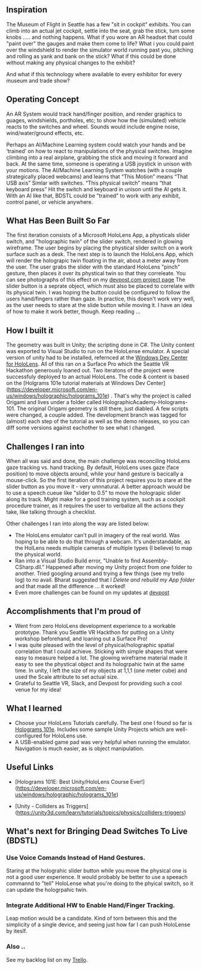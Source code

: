 ## Inspiration
The Museum of Flight in Seattle has a few "sit in cockpit" exhibits. You can climb into an actual jet cockpit, settle into the seat, grab the stick, turn some knobs ..... and nothing happens.  What if you wore an AR headset that could "paint over" the gauges and make them come to life?  What i you could paint over the windshield to render the simulator world running past you, pitching and rolling as yank and bank on the stick?  What if this could be done without making any physical changes to the exhibit?

And what if this technology where available to every exhibitor for every museum and trade show?

## Operating Concept
An AR System would track hand/finger position, and render graphics to guages, windshields, portholes, etc; to show how the (simulated) vehicle reacts to the switches and wheel. Sounds would include engine noise, wind/water/ground effects, etc.

Perhaps an AI/Machine Learning system could watch your hands and be ‘trained’ on how to react to manipulations of the physical switches.  Imagine climbing into a real airplane, grabbing the stick and moving it forward and back.  At the same time, someone is operating a USB joystick in unison with your motions.  The AI/Machine Learning System watches (with a couple strategically placed webcams) and learns that “This Motion” means “That USB axis”  Simlar with switches.  “This physical switch” means “that keyboard press”  Hit the switch and keyboard in unison until the AI gets it.  With an AI like that, BDSTL could be "trained" to work with any exhibit, control panel, or vehicle anywhere.

## What Has Been Built So Far
The first iteration consists of a Microsoft HoloLens App, a physticals slider switch, and "holographic twin" of the slider switch, rendered in glowing wireframe.  The user begins by placing the phystical slider switch on a work surface such as a desk.  The next step is to launch the HoloLens App, which will render the holograpic twin floating in the air, about a meter away from the user. The user grabs the slider with the standard HoloLens "pinch" gesture, then places it over its phystical twin so that they correleate. You can see photographs of this effect on my [devpost.com project page](http://devpost.com/software/bringing-dead-switches-to-live-bdstl) The slider button is a seprate object, which must also be placed to correlate with its physical twin.  I was hoping the button could be configured to follow the users hand/fingers rather than gaze. In practice, this doesn't work very well, as the user needs to stare at the slide button while moving it. I have an idea of how to make it work better, though.  Keep reading ...


## How I built it
The geometry was built in Unity; the scripting done in C#.  The Unity content was  exported to Visual Studio to run on the HoloLense emulator. A special version of unity had to be installed, refernced at the [Windows Dev Center for HoloLens](https://developer.microsoft.com/en-us/windows/holographic/install_the_tools). All of this ran on a Surface Pro which the Seattle VR Hackathon generously loaned out. Two iteratons of the project were successfuly  deployed to an actual HoloLens. The code & content is based  on the [Holgrams 101e tutorial materials at Windows Dev Center] (https://developer.microsoft.com/en-us/windows/holographic/holograms_101e) . That's why the project is called Origami and lives under a folder called HolographicAcademy-Holograms-101.  The original Origami geometry is still there, just diabled.  A few scripts were changed, a couple added.  The development branch was tagged for (almost) each step of the tutorial as well as the demo releases, so you can diff some versions against eachother to see what I changed. 


## Challenges I ran into
When all was said and done, the main challenge was reconciling HoloLens gaze tracking vs. hand tracking. By default, HoloLens uses gaze (face position) to move objects around, while your hand gesture is bacically a mouse-click. So the first iteration of this project requires you to stare at the slider button as you move it - very unnnatural.  A better approach would be to use a speech cueue like "slider to 0.5" to move the holograpic slider along its track. Might make for a good training system, such as a cockpit procedure trainer, as it requires the user to verbalize all the actions they take, like talking through a checklist.

Other challenges I ran into along the way are listed below:
- The HoloLens emulator can't pull in imagery of the real world. Was hoping to be able to do that through a webcam.  It's understandable, as the HolLens needs multiple cameras of multiple types (I believe) to map the physical world.
- Ran into a Visual Studio Build error, "Unable to find Assembly-CSharp.dll." Happened after moving my Unity project from one folder to another. Tried googling around and trying a few things (see my trello log) to no avail.  Bharat suggested that I *Delete and rebuild my App folder* and that made all the difference ... it worked!
- Even more challenges can be found on my updates at [devpost](http://devpost.com/software/bringing-dead-switches-to-live-bdstl#updates)

## Accomplishments that I'm proud of
- Went from zero HoloLens development experience to a workable prototype. Thank you Seattle VR Hackthon for putting on a Unity workshop beforehand, and loaning out a Surface Pro!
- I was quite pleased with the level of physical/holographic spatial correlation that I could achieve. Sticking with simple shapes that were easy to measure helped a lot.  The glowing wireframe material made it easy to see the phystical object and its hologrpahic twin at the same time. In unity, I left the size of my objects at 1,1,1 (one meter cube) and used the Scale attribute to set actual size.
- Grateful to Seattle VR, Slack, and Devpost for providing such a cool venue for my idea!

## What I learned
- Choose your HoloLens Tutorials carefully. The best one I found so far is [Holograms 101e](https://developer.microsoft.com/en-us/windows/holographic/holograms_101e). Includes some sample Unity Projects which are well-configured for HoloLens use.
- A USB-enabled game pad was very helpful when running the emulator.  Navigation is much easier, as is object manipulation.

## Useful Links 
- [Holograms 101E: Best Unity/HoloLens Course Ever!] (https://developer.microsoft.com/en-us/windows/holographic/holograms_101e)

- [Unity - Colliders as Triggers] (https://unity3d.com/learn/tutorials/topics/physics/colliders-triggers)

## What's next for Bringing Dead Switches To Live (BDSTL)

### Use Voice Comands Instead of Hand Gestures.
Staring at the holograhic slider button while you move the physical one is not a good user experience.  It would probably be better to use a speeach commannd to "tell" HoloLense what you're doing to the phyical switch, so it can update the hologrpahic twin.

### Integrate Additional HW to Enable Hand/Finger Tracking.
Leap motion would be a candidate.  Kind of torn between this and the simplicity of a single device, and seeing just how far I can push HoloLense by iteslf.

### Also .. 
See my backlog list on my [Trello](https://trello.com/b/QwxWMQT6/bring-dead-switches-to-life).
